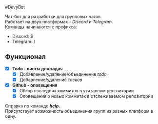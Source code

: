 #DevyBot

Чат-бот для разработки для групповых чатов.    
Работает на двух платформах - _Discord_ и _Telegram_.     
Команды начинаются с префикса:
- Discord: $
- Telegram: /

## Функционал
- [X] __Todo - листы для задач__
    - [X] Добавление/удаление/объединение _todo_
    - [X] Добавление/удаление _тасков_
   
- [X] __Github - оповещения__
    - [X] Обзор последних коммитов в указанном репозитории
    - [X] Оповещения о новых коммитах в отслеживаемом репозитории
    
Справка по команде __*help.*__   
Присутствует возможность объединения групп из разных платформ в одну.

